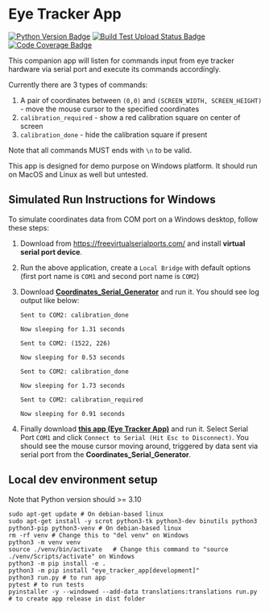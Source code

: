 # Eye Tracker App

[![Python Version Badge](https://img.shields.io/python/required-version-toml?style=for-the-badge&tomlFilePath=https%3A%2F%2Fraw.githubusercontent.com%2Frichardzone%2Feye-tracker-app%2Fmaster%2Fpyproject.toml)](https://github.com/richardzone/eye-tracker-app/blob/master/pyproject.toml)
[![Build Test Upload Status Badge](https://img.shields.io/github/actions/workflow/status/richardzone/eye-tracker-app/python-app-windows-linux.yml?style=for-the-badge&label=Build%20Test%20Upload)](https://github.com/richardzone/eye-tracker-app/actions)
[![Code Coverage Badge](https://img.shields.io/codecov/c/github/richardzone/eye-tracker-app?style=for-the-badge&label=Code%20Coverage)](https://app.codecov.io/gh/richardzone/eye-tracker-app)


This companion app will listen for commands input from eye tracker hardware via serial port and execute its commands accordingly.

Currently there are 3 types of commands:
1. A pair of coordinates between `(0,0)` and `(SCREEN_WIDTH, SCREEN_HEIGHT)` - move the mouse cursor to the specified coordinates
2. `calibration_required` - show a red calibration square on center of screen
3. `calibration_done` - hide the calibration square if present

Note that all commands MUST ends with `\n` to be valid.

This app is designed for demo purpose on Windows platform. It should run on MacOS and Linux as well but untested.

## Simulated Run Instructions for Windows

To simulate coordinates data from COM port on a Windows desktop, follow these steps:

1. Download from https://freevirtualserialports.com/ and install **virtual serial port device**.
2. Run the above application, create a `Local Bridge` with default options (first port name is `COM1` and second port name is `COM2`)
3. Download **[Coordinates_Serial_Generator](https://github.com/richardzone/coordinates_serial_generator/releases/)** and run it. You should see log output like below:
    ```log
    Sent to COM2: calibration_done

    Now sleeping for 1.31 seconds

    Sent to COM2: (1522, 226)

    Now sleeping for 0.53 seconds

    Sent to COM2: calibration_done

    Now sleeping for 1.73 seconds

    Sent to COM2: calibration_required

    Now sleeping for 0.91 seconds
    ```

4. Finally download **[this app (Eye Tracker App)](https://github.com/richardzone/eye-tracker-app/releases/)** and run it. Select Serial Port `COM1` and click `Connect to Serial (Hit Esc to Disconnect)`. You should see the mouse cursor moving around, triggered by data sent via serial port from the **Coordinates_Serial_Generator**.


## Local dev environment setup

Note that Python version should >= 3.10

```shell
sudo apt-get update # On debian-based linux
sudo apt-get install -y scrot python3-tk python3-dev binutils python3 python3-pip python3-venv # On debian-based linux
rm -rf venv # Change this to "del venv" on Windows
python3 -m venv venv
source ./venv/bin/activate   # Change this command to "source ./venv/Scripts/activate" on Windows
python3 -m pip install -e .
python3 -m pip install "eye_tracker_app[development]"
python3 run.py # to run app
pytest # to run tests
pyinstaller -y --windowed --add-data translations:translations run.py # to create app release in dist folder
```

